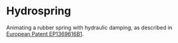 # Hydrospring

Animating a rubber spring with hydraulic damping, as described in [European Patent EP1369616B1](https://www.google.de/patents/EP1369616B1).
